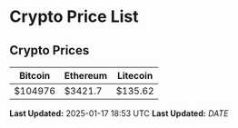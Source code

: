 # Crypto Price List

## Crypto Prices
| Bitcoin | Ethereum | Litecoin |
| ------- | -------- | -------- |
| $104976 | $3421.7 | $135.62 |
**Last Updated:** 2025-01-17 18:53 UTC
**Last Updated:** $DATE$
